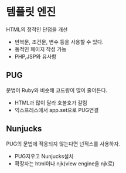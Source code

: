 # 템플릿 엔진

HTML의 정적인 단점을 개선

* 반복문, 조건문, 변수 등을 사용할 수 있다.
* 동적인 페이지 작성 가능
* PHP,JSP와 유사함

## PUG

문법이 Ruby와 비슷해 코드량이 많이 줄어든다.

* HTML과 많이 달라 호불호가 갈림
* 익스프레스에서 app.set으로 PUG연결

## Nunjucks

PUG의 문법에 적응되지 않는다면 넌적스를 사용하자.

* PUG지우고 Nunjucks설치
* 확장자는 html이나 njk\(view engine을 njk로\)


